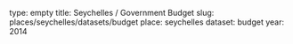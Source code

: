 type: empty
title: Seychelles / Government Budget
slug: places/seychelles/datasets/budget
place: seychelles
dataset: budget
year: 2014
